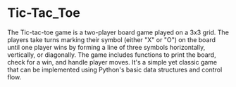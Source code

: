 # Tic-Tac_Toe
The Tic-tac-toe game is a two-player board game played on a 3x3 grid. 
The players take turns marking their symbol (either "X" or "O") on the board until one player wins by forming a 
line of three symbols horizontally, vertically, or diagonally. 
The game includes functions to print the board, check for a win, and handle player moves. It's a simple yet classic 
game that can be implemented using Python's basic data structures and control flow.
